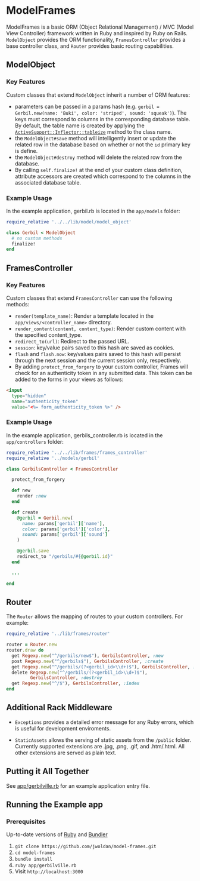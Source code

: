 # ModelFrames

ModelFrames is a basic ORM (Object Relational Management) / MVC (Model View Controller) framework written in Ruby and inspired by Ruby on Rails.  `ModelObject` provides the ORM functionality, `FramesController` provides a base controller class, and `Router` provides basic routing capabilities.  

## ModelObject

### Key Features

Custom classes that extend `ModelObject` inherit a number of ORM features:

- parameters can be passed in a params hash (e.g. `gerbil = Gerbil.new(name: 'Buki', color: 'striped', sound: 'squeak')`).  The keys must correspond to columns in the corresponding database table.  By default, the table name is created by applying the [`ActiveSupport::Inflector::tableize`](http://api.rubyonrails.org/classes/ActiveSupport/Inflector.html#method-i-tableize) method to the class name.
- the `ModelObject#save` method will intelligently insert or update the related row in the database based on whether or not the `id` primary key is define.  
- the `ModelObject#destroy` method will delete the related row from the database.
- By calling `self.finalize!` at the end of your custom class definition, attribute accessors are created which correspond to the columns in the associated database table.

### Example Usage

In the example application, gerbil.rb is located in the `app/models` folder:

```ruby
require_relative '../../lib/model/model_object'

class Gerbil < ModelObject
  # no custom methods
  finalize!
end
```

## FramesController

### Key Features

Custom classes that extend `FramesController` can use the following methods:

- `render(template_name)`: Render a template located in the `app/views/<controller_name>` directory.
- `render_content(content, content_type)`: Render custom content with the specified content_type.
- `redirect_to(url)`: Redirect to the passed URL.
- `session`: key/value pairs saved to this hash are saved as cookies.
- `flash` and `flash.now`: key/values pairs saved to this hash will persist through the next session and the current session only, respectively.
- By adding `protect_from_forgery` to your custom controller, Frames will check for an authenticity token in any submitted data.  This token can be added to the forms in your views as follows:

```html
<input
  type="hidden"
  name="authenticity_token"
  value="<%= form_authenticity_token %>" />
```

### Example Usage

In the example application, gerbils_controller.rb is located in the `app/controllers` folder:

```ruby
require_relative '../../lib/frames/frames_controller'
require_relative '../models/gerbil'

class GerbilsController < FramesController

  protect_from_forgery

  def new
    render :new
  end

  def create
    @gerbil = Gerbil.new(
      name: params['gerbil']['name'],
      color: params['gerbil']['color'],
      sound: params['gerbil']['sound']
    )

    @gerbil.save
    redirect_to "/gerbils/#{@gerbil.id}"
  end

  ...

end
```

## Router

The `Router` allows the mapping of routes to your custom controllers.  For example:

```ruby
require_relative '../lib/frames/router'

router = Router.new
router.draw do
  get Regexp.new("^/gerbils/new$"), GerbilsController, :new
  post Regexp.new("^/gerbils$"), GerbilsController, :create
  get Regexp.new("^/gerbils/(?<gerbil_id>\\d+)$"), GerbilsController, :show
  delete Regexp.new("^/gerbils/(?<gerbil_id>\\d+)$"),
         GerbilsController, :destroy
  get Regexp.new("^/$"), GerbilsController, :index
end
```

## Additional Rack Middleware

- `Exceptions` provides a detailed error message for any Ruby errors, which is useful for development enviroments.

- `StaticAssets` allows the serving of static assets from the `/public` folder.  Currently supported extensions are .jpg, .png, .gif, and .htm/.html.  All other extensions are served as plain text.

## Putting it All Together

See [app/gerbilville.rb](app/gerbilville.rb) for an example application entry file.


## Running the Example app

### Prerequisites

Up-to-date versions of [Ruby](https://www.ruby-lang.org/en/) and [Bundler](http://bundler.io)

1. `git clone https://github.com/jwoldan/model-frames.git`
2. `cd model-frames`
3. `bundle install`
4. `ruby app/gerbilville.rb`
4. Visit `http://localhost:3000`
